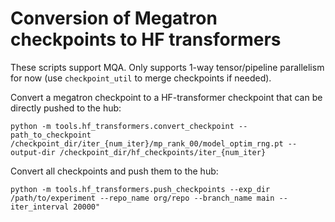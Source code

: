 # Conversion of Megatron checkpoints to HF transformers
These scripts support MQA.
Only supports 1-way tensor/pipeline parallelism for now (use `checkpoint_util` to merge checkpoints if needed).

Convert a megatron checkpoint to a HF-transformer checkpoint that can be directly pushed to the hub:
```
python -m tools.hf_transformers.convert_checkpoint --path_to_checkpoint /checkpoint_dir/iter_{num_iter}/mp_rank_00/model_optim_rng.pt --output-dir /checkpoint_dir/hf_checkpoints/iter_{num_iter}
```

Convert all checkpoints and push them to the hub:
```
python -m tools.hf_transformers.push_checkpoints --exp_dir /path/to/experiment --repo_name org/repo --branch_name main --iter_interval 20000"
```


